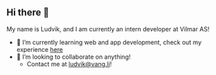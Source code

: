 ## Hi there 👋

My name is Ludvik, and I am currently an intern developer at Vilmar AS!

- 🌱 I’m currently learning web and app development, check out my experience [here](https://github.com/luddthree?tab=repositories)
- 👯 I’m looking to collaborate on anything!
    -  Contact me at ludvik@vang.li!

<!--
**luddthree/luddthree** is a ✨ _special_ ✨ repository because its `README.md` (this file) appears on your GitHub profile.

Here are some ideas to get you started:

- 🔭 I’m currently working on ...
- 🌱 I’m currently learning ...
- 👯 I’m looking to collaborate on ...
- 🤔 I’m looking for help with ...
- 💬 Ask me about ...
- 📫 How to reach me: ...
- 😄 Pronouns: ...
- ⚡ Fun fact: ...
-->
